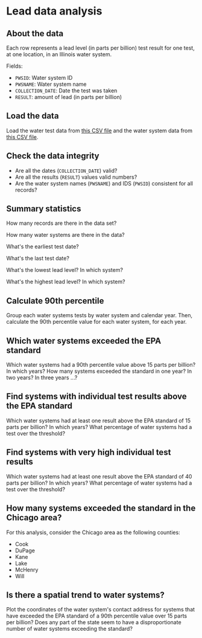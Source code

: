 Lead data analysis
==================

About the data
--------------

Each row represents a lead level (in parts per billion) test result for one test, at one location, in an Illinois water system.

Fields:

* `PWSID`: Water system ID
* `PWSNAME`: Water system name
* `COLLECTION_DATE`: Date the test was taken
* `RESULT`: amount of lead (in parts per billion)

Load the data
-------------

Load the water test data from [this CSV file](https://raw.githubusercontent.com/ghing/data-analysis-n-ways/master/data/il_lead_2004-2015_20160526.csv) and the water system data from [this CSV file](https://raw.githubusercontent.com/ghing/data-analysis-n-ways/master/data/illinois_water_systems.csv).

Check the data integrity
------------------------

* Are all the dates (`COLLECTION_DATE`) valid?
* Are all the results (`RESULT`) values valid numbers?
* Are the water system names (`PWSNAME`) and IDS (`PWSID`) consistent for all records?

Summary statistics
------------------

How many records are there in the data set?

How many water systems are there in the data?

What's the earliest test date?

What's the last test date?

What's the lowest lead level? In which system?

What's the highest lead level? In which system?

Calculate 90th percentile
-------------------------

Group each water systems tests by water system and calendar year.  Then, calculate the 90th percentile value for each water system, for each year.

Which water systems exceeded the EPA standard
---------------------------------------------

Which water systems had a 90th percentile value above 15 parts per billion? In which years? How many systems exceeded the standard in one year? In two years? In three years ...?

Find systems with individual test results above the EPA standard
----------------------------------------------------------------

Which water systems had at least one result above the EPA standard of 15 parts per billion?  In which years? What percentage of water systems had a test over the threshold?

Find systems with very high individual test results
---------------------------------------------------

Which water systems had at least one result above the EPA standard of 40 parts per billion? In which years? What percentage of water systems had a test over the threshold?

How many systems exceeded the standard in the Chicago area?
-----------------------------------------------------------

For this analysis, consider the Chicago area as the following counties:

* Cook
* DuPage
* Kane
* Lake
* McHenry
* Will

Is there a spatial trend to water systems?
------------------------------------------

Plot the coordinates of the water system's contact address for systems that have exceeded the EPA standard of a 90th percentile value over 15 parts per billion? Does any part of the state seem to have a disproportionate number of water systems exceeding the standard?



